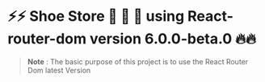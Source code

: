 # ⚡️⚡️ Shoe Store 👞 👟 🥾 using React-router-dom version 6.0.0-beta.0 🔥🔥

> **Note** : The basic purpose of this project is to use the React Router Dom latest Version
